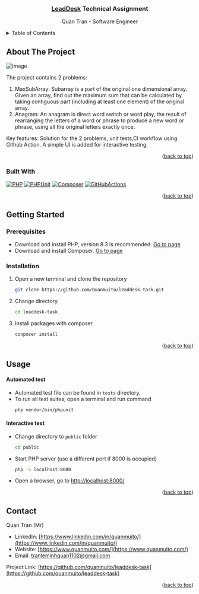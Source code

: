 <br />
<div align="center">
    <h3 align="center"><a href="https://leaddesk.com/fi/">LeadDesk</a> Technical Assignment</h3>
    <p align="center">Quan Tran - Software Engineer</p>
</div>


<!-- TABLE OF CONTENTS -->
<details>
    <summary>Table of Contents</summary>
    <ol>
        <li>
            <a href="#about-the-project">About The Project</a>
            <ul>
                <li><a href="#built-with">Built With</a></li>
            </ul>
        </li>
        <li>
            <a href="#getting-started">Getting Started</a>
            <ul>
                <li><a href="#prerequisites">Prerequisites</a></li>
                <li><a href="#installation">Installation</a></li>
            </ul>
        </li>
        <li>
            <a href="#usage">Usage</a>
            <ul>
                <li><a href="#automated-test">Automated test</a></li>
                <li><a href="#interactive-test">Interactive test</a></li>
            </ul>
        </li>
        <li><a href="#contact">Contact</a></li>
    </ol>
</details>


<!-- ABOUT THE PROJECT -->
## About The Project

![image](https://projectpictures2024.s3.eu-north-1.amazonaws.com/leaddesktaskscr.png)

The project contains 2 problems:
1. MaxSubArray: Subarray is a part of the original one dimensional array. Given an array, find out the maximum sum that can be calculated by taking contiguous part (including at least one element) of the original array.
2. Anagram: An anagram is direct word switch or word play, the result of rearranging the letters of a word or phrase to produce a new word or phrase, using all the original letters exactly once.

Key features: Solution for the 2 problems, unit tests,CI workflow using Github Action.
A simple UI is added for interactive testing.

<p align="right">(<a href="#readme-top">back to top</a>)</p>

### Built With

[![PHP][PHP]][PHP-url] [![PHPUnit][PHPUnit]][PHPUnit-url] [![Composer][Composer]][Composer-url] [![GitHubActions][GitHubActions]][GitHubActions-url]

<p align="right">(<a href="#readme-top">back to top</a>)</p>


<!-- GETTING STARTED -->
## Getting Started
### Prerequisites
* Download and install PHP, version 8.3 is recommended. [Go to page](https://www.php.net/manual/en/install.php)
* Download and install Composer. [Go to page](https://getcomposer.org/download/)

### Installation
1. Open a new terminal and clone the repository
   ```sh
   git clone https://github.com/Quanmuito/leaddesk-task.git
   ```

2. Change directory
    ```sh
    cd leaddesk-task
    ```

3. Install packages with composer
    ```sh
    conposer install
    ```

<p align="right">(<a href="#readme-top">back to top</a>)</p>


<!-- USAGE EXAMPLES -->
## Usage
#### Automated test
- Automated test file can be found in `tests` directory.
- To run all test suites, open a terminal and run command
    ```sh
    php vendor/bin/phpunit
    ```

#### Interactive test
- Change directory to `public` folder
    ```sh
    cd public
    ```

- Start PHP server (use a different port if 8000 is occupied)
    ```sh
    php -S localhost:8000
    ```

- Open a browser, go to [http://localhost:8000/](http://localhost:8000/)

<p align="right">(<a href="#readme-top">back to top</a>)</p>


<!-- CONTACT -->
## Contact

Quan Tran (Mr)
- LinkedIn: [https://www.linkedin.com/in/quanmuito/](https://www.linkedin.com/in/quanmuito/)
- Website: [https://www.quanmuito.com/](https://www.quanmuito.com/)
- Email: tranleminhquan1102@gmail.com

Project Link: [https://github.com/quanmuito/leaddesk-task](https://github.com/quanmuito/leaddesk-task)

<p align="right">(<a href="#readme-top">back to top</a>)</p>


<!-- MARKDOWN LINKS & IMAGES -->
[PHP]: https://img.shields.io/badge/php-%23777BB4.svg?style=for-the-badge&logo=php&logoColor=white
[PHP-url]: https://www.php.net/
[PHPUnit]: https://img.shields.io/badge/phpunit-%23777BB4.svg?style=for-the-badge&logo=php&logoColor=white
[PHPUnit-url]: https://phpunit.de/index.html
[Composer]: https://img.shields.io/badge/Composer-885630?logo=composer&logoColor=fff&style=for-the-badge
[Composer-url]: https://getcomposer.org/
[GitHubActions]: https://img.shields.io/badge/GitHub%20Actions-2088FF?logo=githubactions&logoColor=fff&style=for-the-badge
[GitHubActions-url]: https://docs.github.com/en/actions
